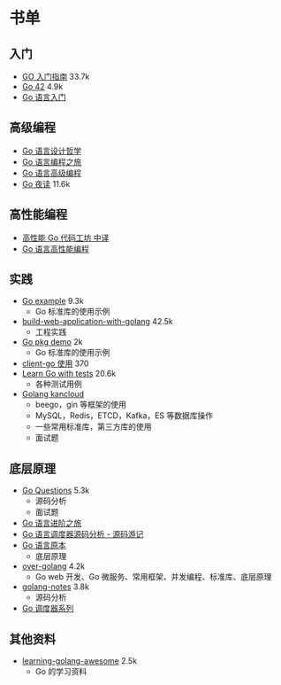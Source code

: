 # 书单

## 入门

- [GO 入门指南](https://github.com/Unknwon/the-way-to-go_ZH_CN) 33.7k
- [Go 42](https://github.com/ffhelicopter/Go42) 4.9k
- [Go 语言入门](https://eddycjy.com/go-categories/)

## 高级编程

- [Go 语言设计哲学](https://golang3.eddycjy.com/)
- [Go 语言编程之旅](https://golang2.eddycjy.com/)
- [Go 语言高级编程](https://chai2010.gitbooks.io/advanced-go-programming-book/content/)
- [Go 夜读](https://github.com/developer-learning/reading-go) 11.6k

## 高性能编程

- [高性能 Go 代码工坊 中译](https://www.yuque.com/ksco/uiondt)
- [Go 语言高性能编程](https://github.com/geektutu/high-performance-go)

## 实践

- [Go example](https://github.com/polaris1119/The-Golang-Standard-Library-by-Example) 9.3k
  - Go 标准库的使用示例
- [build-web-application-with-golang](https://github.com/astaxie/build-web-application-with-golang) 42.5k
  - 工程实践
- [Go pkg demo](https://github.com/astaxie/gopkg) 2k
  - Go 标准库的使用示例
- [client-go 使用](https://github.com/owenliang/k8s-client-go) 370
- [Learn Go with tests](https://github.com/quii/learn-go-with-tests) 20.6k
  - 各种测试用例
- [Golang kancloud](https://www.kancloud.cn/uvohp5na133/golang/933968)
  - beego，gin 等框架的使用
  - MySQL，Redis，ETCD，Kafka，ES 等数据库操作
  - 一些常用标准库，第三方库的使用
  - 面试题

## 底层原理

- [Go Questions](https://github.com/golang-design/go-questions) 5.3k
  - 源码分析
  - 面试题
- [Go 语言进阶之旅](https://golang1.eddycjy.com/)
- [Go 语言调度器源码分析 - 源码游记](http://mp.weixin.qq.com/mp/homepage?__biz=MzU1OTg5NDkzOA==&hid=1&sn=8fc2b63f53559bc0cee292ce629c4788&scene=18#wechat_redirect)
- [Go 语言原本](https://changkun.de/golang/)
  - 底层原理
- [over-golang](https://github.com/overnote/over-golang) 4.2k
  - Go web 开发、Go 微服务、常用框架、并发编程、标准库、底层原理
- [golang-notes](https://github.com/cch123/golang-notes) 3.8k
  - 源码分析
- [Go 调度器系列](https://www.jianshu.com/p/c38a22d8f913)

## 其他资料

- [learning-golang-awesome](https://github.com/yangwenmai/learning-golang) 2.5k
    - Go 的学习资料